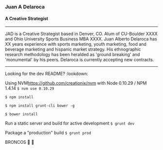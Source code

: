 ### Juan A Delaroca
#### A Creative Strategist
----

JAD is a Creative Strategist based in Denver, CO. Alum of CU-Boulder XXXX and Ohio University Sports Business MBA XXXX. Juan Alberto Delaroca has XX years experience with sports marketing, youth marketing, food and beverage marketing and hispanic market strategy. His ethnographic research methodology has been heralded as 'ground breaking' and 'monumental' by his peers. Delaroca is currently accepting new contracts.

----

Looking for the dev README? :lookdown:

Using NVM<https://github.com/creationix/nvm> with Node 0.10.29 / NPM 1.4.14
`$ nvm use 0.10.29`

`$ npm install`

`$ npm install grunt-cli bower -g` 

`$ bower install`

Run a static server and build for active development
`$ grunt dev`

Package a "production" build
`$ grunt prod`

BRONCOS :horse: :donkey: